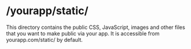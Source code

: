 # /yourapp/static/
This directory contains the public CSS, JavaScript, images and other files that you want to make public via your app.
It is accessible from yourapp.com/static/ by default.
